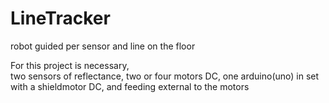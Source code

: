 # LineTracker
robot guided per sensor and line on the floor

For this project is necessary,<br>
two sensors of reflectance, two or four motors DC,
one arduino(uno) in set with a shieldmotor DC, and feeding external to the motors 
